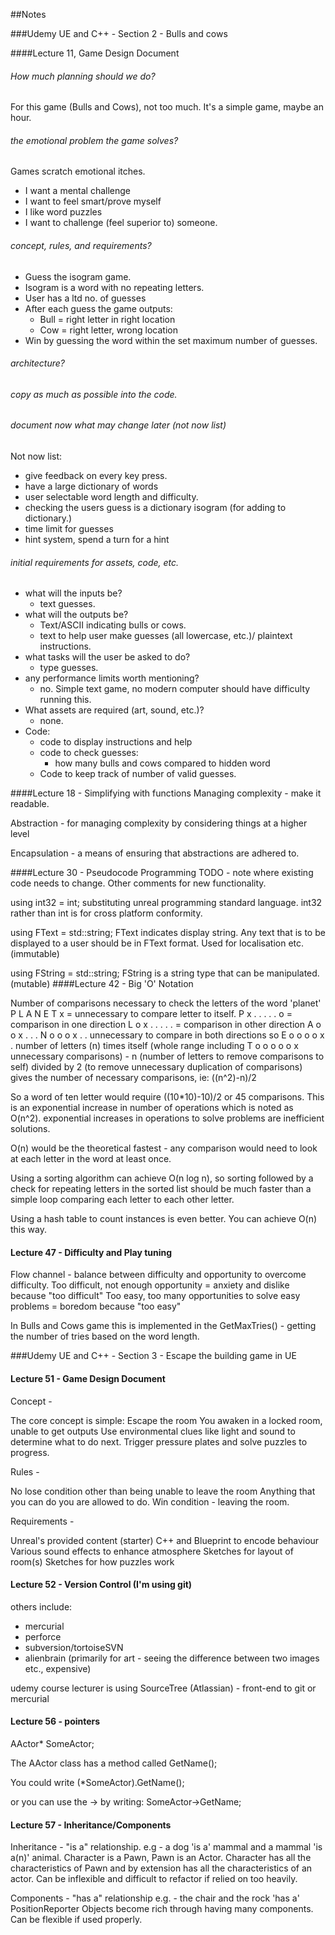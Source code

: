##Notes

###Udemy UE and C++ - Section 2 - Bulls and cows

####Lecture 11, Game Design Document

###### How much planning should we do?
  For this game (Bulls and Cows), not too much.  It's a simple game, maybe an hour.

###### the emotional problem the game solves?
  Games scratch emotional itches.
  - I want a mental challenge
  - I want to feel smart/prove myself
  - I like word puzzles
  - I want to challenge (feel superior to) someone.

###### concept, rules, and requirements?
  - Guess the isogram game.
  - Isogram is a word with no repeating letters.
  - User has a ltd no. of guesses
  - After each guess the game outputs:
      - Bull = right letter in right location
      - Cow = right letter, wrong location
  - Win by guessing the word within the set maximum number of guesses.

###### architecture?

###### copy as much as possible into the code.

###### document now what may change later (not now list)
Not now list:
  - give feedback on every key press.
  - have a large dictionary of words
  - user selectable word length and difficulty.
  - checking the users guess is a dictionary isogram (for adding to dictionary.)
  - time limit for guesses
  - hint system, spend a turn for a hint

###### initial requirements for assets, code, etc.
  - what will the inputs be?
      - text guesses.
  - what will the outputs be?
      - Text/ASCII indicating bulls or cows.
      - text to help user make guesses (all lowercase, etc.)/ plaintext instructions.
  - what tasks will the user be asked to do?
      - type guesses.
  - any performance limits worth mentioning?
      - no.  Simple text game, no modern computer should
        have difficulty running this.
  - What assets are required (art, sound, etc.)?
      - none.
  - Code:
      - code to display instructions and help
      - code to check guesses:
          - how many bulls and cows compared to hidden word
      - Code to keep track of number of valid guesses.


####Lecture 18 - Simplifying with functions
Managing complexity - make it readable.

Abstraction - for managing complexity by considering things at a higher level

Encapsulation - a means of ensuring that abstractions are adhered to.


####Lecture 30 - Pseudocode Programming
TODO - note where existing code needs to change.
Other comments for new functionality.

using int32 = int;            substituting unreal programming standard language.
                              int32 rather than int is for cross platform conformity.

using FText = std::string;    FText indicates display string.  Any text that
                              is to be displayed to a user should be in FText
                              format.  Used for localisation etc. (immutable)

using FString = std::string;  FString is a string type that can be manipulated.
                              (mutable)
####Lecture 42 - Big 'O' Notation

Number of comparisons necessary to check the letters of the word 'planet'
  P L A N E T         x = unnecessary to compare letter to itself.
P x . . . . .         o = comparison in one direction
L o x . . . .         . = comparison in other direction
A o o x . . .
N o o o x . .         unnecessary to compare in both directions so
E o o o o x .         number of letters (n) times itself (whole range including
T o o o o o x         unnecessary comparisons) - n (number of letters to remove
                      comparisons to self) divided by 2 (to remove unnecessary
                      duplication of comparisons) gives the number of necessary
                      comparisons, ie: ((n^2)-n)/2

So a word of ten letter would require ((10*10)-10)/2 or 45 comparisons.  This is an
exponential increase in number of operations which is noted as O(n^2).  exponential
increases in operations to solve problems are inefficient solutions.

O(n) would be the theoretical fastest - any comparison would need to look at each
letter in the word at least once.

Using a sorting algorithm can achieve O(n log n), so sorting followed by a check for
repeating letters in the sorted list should be much faster than a simple loop
comparing each letter to each other letter.

Using a hash table to count instances is even better.  You can achieve O(n) this way.

#### Lecture 47 - Difficulty and Play tuning

Flow channel - balance between difficulty and opportunity to overcome difficulty.
Too difficult, not enough opportunity = anxiety and dislike because "too difficult"
Too easy, too many opportunities to solve easy problems = boredom because "too easy"

In Bulls and Cows game this is implemented in the GetMaxTries() - getting the number of
tries based on the word length.

###Udemy UE and C++ - Section 3 - Escape the building game in UE

#### Lecture 51 - Game Design Document

Concept -

The core concept is simple: Escape the room
You awaken in a locked room, unable to get outputs
Use environmental clues like light and sound to determine what to do next.
Trigger pressure plates and solve puzzles to progress.

Rules -

No lose condition other than being unable to leave the room
Anything that you can do you are allowed to do.
Win condition - leaving the room.

Requirements -

Unreal's provided content (starter)
C++ and Blueprint to encode behaviour
Various sound effects to enhance atmosphere
Sketches for layout of room(s)
Sketches for how puzzles work

#### Lecture 52 - Version Control (I'm using git)

others include:
- mercurial
- perforce
- subversion/tortoiseSVN
- alienbrain (primarily for art - seeing the difference between two images etc., expensive)

udemy course lecturer is using SourceTree (Atlassian) - front-end to git or mercurial

#### Lecture 56 - pointers

AActor* SomeActor;

The AActor class has a method called GetName();

You could write (\*SomeActor).GetName();

or you can use the -> by writing: SomeActor->GetName;

#### Lecture 57 - Inheritance/Components
Inheritance -
"is a" relationship.
e.g - a dog 'is a' mammal and a mammal 'is a(n)' animal.
Character is a Pawn, Pawn is an Actor.
Character has all the characteristics of Pawn and by extension has all the characteristics of
an actor.
Can be inflexible and difficult to refactor if relied on too heavily.


Components -
"has a" relationship
e.g. - the chair and the rock 'has a' PositionReporter
Objects become rich through having many components.
Can be flexible if used properly.
